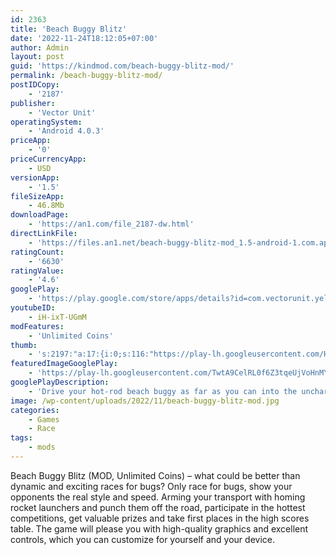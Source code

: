 ```yaml
---
id: 2363
title: 'Beach Buggy Blitz'
date: '2022-11-24T18:12:05+07:00'
author: Admin
layout: post
guid: 'https://kindmod.com/beach-buggy-blitz-mod/'
permalink: /beach-buggy-blitz-mod/
postIDCopy:
    - '2187'
publisher:
    - 'Vector Unit'
operatingSystem:
    - 'Android 4.0.3'
priceApp:
    - '0'
priceCurrencyApp:
    - USD
versionApp:
    - '1.5'
fileSizeApp:
    - 46.8Mb
downloadPage:
    - 'https://an1.com/file_2187-dw.html'
directLinkFile:
    - 'https://files.an1.net/beach-buggy-blitz-mod_1.5-android-1.com.apk'
ratingCount:
    - '6630'
ratingValue:
    - '4.6'
googlePlay:
    - 'https://play.google.com/store/apps/details?id=com.vectorunit.yellow'
youtubeID:
    - iH-ixT-UGmM
modFeatures:
    - 'Unlimited Coins'
thumb:
    - 's:2197:"a:17:{i:0;s:116:"https://play-lh.googleusercontent.com/Hgo5MigWHSR8hjnjeqe5kBeWlLUZdNrBzFqhzXz1eD9E38SowzkGsSFx4HSHhxC70nv1=w526-h296";i:1;s:114:"https://play-lh.googleusercontent.com/nvu3uUNEbtIah_lqldo7dO-AHfO-7ZcFKe5jlMPG8X3XdiTbCbo77YWorOHlQSOw8g=w526-h296";i:2;s:115:"https://play-lh.googleusercontent.com/xsi-WVMyccFoNedOnokXoIr2aRxRxJyKT-SDCxU4E4Ujg_M6nb1y-lCzok5XEe5nPRc=w526-h296";i:3;s:115:"https://play-lh.googleusercontent.com/mDBu6oJfxoHw2BMVKxUW-Ou59EAP5_qZQYMEq8hPau1Rky8tTbrdrIid_pr-AJYdv_E=w526-h296";i:4;s:116:"https://play-lh.googleusercontent.com/N21jMko7Jb642dx8JeqfMYB8uvxIExw_dkErj0SfHYSTA97DA92A4NDv4K-1mBvrPOXE=w526-h296";i:5;s:115:"https://play-lh.googleusercontent.com/PQylcGnO2wPp4SyAfV2uF-kkXDdAGetWhuzisBg-Z0wcXP-bjX7JJss2BlrhmONFA74=w526-h296";i:6;s:116:"https://play-lh.googleusercontent.com/v4fHzhPr1b-tJtffschwFluoldjnKZNdiRdSBq1KXad9LSvYcxmrjo2NAqFHIHCRyDEA=w526-h296";i:7;s:116:"https://play-lh.googleusercontent.com/5x7YqzTZbCwxSyRzE0f5wJGE48154hDnjwMkcDPfIm0yAR6Nw5YBnNDyXahrJG2aqaud=w526-h296";i:8;s:114:"https://play-lh.googleusercontent.com/BL6k5L4gL3_ts1arYYU0bQUGo2GrNPD0lX2wQdHTHUAk6jphRaUvz7Xcp21l9B7n7w=w526-h296";i:9;s:115:"https://play-lh.googleusercontent.com/IyKeV0HoHGsV9gKzINiWdf2TjqzTPp9UMrDmUTrnPa1ghgi_S89RkRAGGlcMC0WloDw=w526-h296";i:10;s:116:"https://play-lh.googleusercontent.com/XsdivaVZr_mG_9FlTI4910W_rr0uk3p18hIPerzUTN64SNIxnZ1V2NS12tDWye58w4uE=w526-h296";i:11;s:116:"https://play-lh.googleusercontent.com/FcQyHQWN9PxR7Q0eXZ0i7qVU26NR4beD6hds01kb-OXl3b5C7PRoJRbd2cyGixv0LUT2=w526-h296";i:12;s:115:"https://play-lh.googleusercontent.com/NItBhJmU7gv_8FyogduxUS63yCUCX8Vhr9joxmUmlBKZ93dKlz09COmQKyhg1qrTaW8=w526-h296";i:13;s:116:"https://play-lh.googleusercontent.com/B_D4v1mMoommUZK8sIVYjfQ5Fbh5zMvH9bxIYfbvlrTcwcq62AckicYsXI39y1b9R6lq=w526-h296";i:14;s:116:"https://play-lh.googleusercontent.com/IEciovGxVWGttXIrr_z-Bn0ToYaU89KrXP9xA_zipgg6xr-M58RtelMHovC6qO2EorNe=w526-h296";i:15;s:116:"https://play-lh.googleusercontent.com/eoJEm5JY-AFDrCUPLm33Rin5BRba3YEEMKJoYj51dixzqcDKj0ZOTMWYit_OE8eL-w2E=w526-h296";i:16;s:115:"https://play-lh.googleusercontent.com/g5-N_HEgXAw3R2GF0zNo4XEVBq_XQcWtYnW0-yJnIKAEzVpw3cmhwGjj2iARhJ-Lh1I=w526-h296";}";'
featuredImageGooglePlay:
    - 'https://play-lh.googleusercontent.com/TwtA9CelRL0f6Z3tqeUjVoHnMYXc-Zd8bTBbZkSo8YjSguLmK0vpiVa146pNLEOnejQ'
googlePlayDescription:
    - 'Drive your hot-rod beach buggy as far as you can into the uncharted depths of a mysterious tropical island!Swerve and smash through a gorgeously detailed and completely destructible world packed with Tiki statues, grass shacks, giant crabs, lava monsters...even yetis! Explore sun-swept beaches, secret caves, fog-shrouded swamps, ruined temples and erupting volcanoes in this action-packed quest of discovery and mayhem!.Build a performance-boosting collection of upgrades and powerups!  Unlock new vehicles like the Lightning muscle car and Rock Stomper monster truck.  Upgrade your cars and customize their paint jobs.  Collect wacky new characters.  Unlock and upgrade amazing powerups like the fire-spitting Boost, the coin-tastic Coin Bubble, and a Shield that turns you into a unstoppable smash-everything force of destruction!.'
image: /wp-content/uploads/2022/11/beach-buggy-blitz-mod.jpg
categories:
    - Games
    - Race
tags:
    - mods
---
```


Beach Buggy Blitz (MOD, Unlimited Coins) – what could be better than dynamic and exciting races for bugs? Only race for bugs, show your opponents the real style and speed. Arming your transport with homing rocket launchers and punch them off the road, participate in the hottest competitions, get valuable prizes and take first places in the high scores table. The game will please you with high-quality graphics and excellent controls, which you can customize for yourself and your device.
